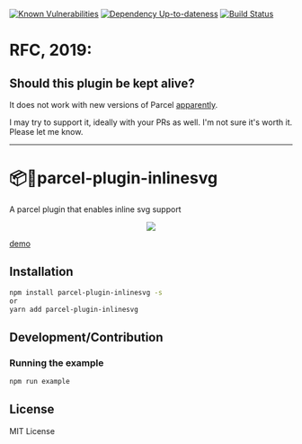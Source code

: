[![Known Vulnerabilities][snyk-image]][snyk-url]
[![Dependency Up-to-dateness][david-image]][david-url]
[![Build Status](https://travis-ci.org/albinotonnina/parcel-plugin-inlinesvg.svg?branch=master)](https://travis-ci.org/albinotonnina/parcel-plugin-inlinesvg)

# RFC, 2019:

## Should this plugin be kept alive?

It does not work with new versions of Parcel [apparently](https://github.com/albinotonnina/parcel-plugin-inlinesvg/issues/9#issuecomment-412360600).

I may try to support it, ideally with your PRs as well. I'm not sure it's worth it. Please let me know.

---

# 📦🚀parcel-plugin-inlinesvg

A parcel plugin that enables inline svg support

<p align="center">
  <img src="https://img.ziggi.org/FkLzuHwv.png" />
</p>

[demo](https://parcel-inlinsvg.now.sh/)

## Installation

```bash
npm install parcel-plugin-inlinesvg -s
or
yarn add parcel-plugin-inlinesvg

```

## Development/Contribution

### Running the example

```bash
npm run example
```

## License

MIT License

[snyk-image]: https://snyk.io/test/github/albinotonnina/parcel-plugin-inlinesvg/badge.svg
[snyk-url]: https://snyk.io/test/github/albinotonnina/parcel-plugin-inlinesvg
[david-image]: https://david-dm.org/albinotonnina/parcel-plugin-inlinesvg.svg
[david-url]: https://david-dm.org/albinotonnina/parcel-plugin-inlinesvg
